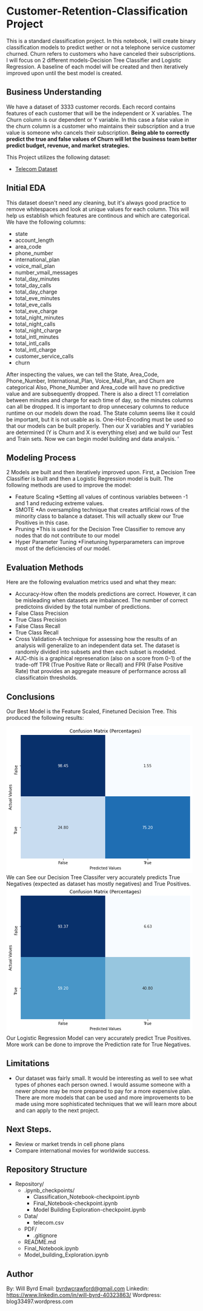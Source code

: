 # Customer-Retention-Classification Project


This is a standard classification project. In this notebook, I will create binary classification models to predict wether or not a telephone service customer churned. Churn refers to customers who have canceled their subscriptions. I will focus on 2 different models-Decision Tree Classifier and Logistic Regression. A baseline of each model will be created and then iteratively improved upon until the best model is created.  

## Business Understanding

We have a dataset of 3333 customer records.  Each record contains features of each customer that will be the independent or X variables.  The Churn column is our dependent or Y variable.  In this case a false value in the churn column is a customer who maintains their subscription and a true value is someone who cancels their subscription.  **Being able to correctly predict the true and false values of Churn will let the business team better predict budget, revenue, and market strategies.**


This Project utilizes the following dataset:

* [Telecom Dataset](https://www.kaggle.com/datasets/becksddf/churn-in-telecoms-dataset)



## Initial EDA
This dataset doesn't need any cleaning, but it's always good practice to remove whitespaces and look at unique values for each column.  This will help us establish which features are continous and which are categorical.  We have the following columns:

*  state                   
*  account_length          
*  area_code                
*  phone_number            
*  international_plan       
*  voice_mail_plan          
*  number_vmail_messages     
*  total_day_minutes       
*  total_day_calls           
*  total_day_charge        
*  total_eve_minutes       
*  total_eve_calls           
*  total_eve_charge        
*  total_night_minutes     
*  total_night_calls         
*  total_night_charge      
*  total_intl_minutes      
*  total_intl_calls          
*  total_intl_charge       
*  customer_service_calls    
*  churn  

After inspecting the values, we can tell the State, Area_Code, Phone_Number, International_Plan, Voice_Mail_Plan, and Churn are categorical  Also, Phone_Number and Area_code will have no predictive value and are subsequently dropped.  There is also a direct 1:1 correlation between minutes and charge for each time of day, so the minutes columns can all be dropped.  It is important to drop unnecesary columns to reduce runtime on our models down the road.  The State column seems like it could be important, but it is not usable as is.  One-Hot-Encoding must be used so that our models can be built properly.  Then our X variables and Y variables are determined (Y is Churn and X is everything else) and we build our Test and Train sets.  Now we can begin model building and data analysis.  '


## Modeling Process

2 Models are built and then iteratively improved upon.  First, a Decision Tree Classifier is built and then a Logistic Regression model is built.  The following methods are used to improve the model:

* Feature Scaling
  *Setting all values of continous variables between -1 and 1 and reducing extreme values.
* SMOTE
  *An oversampling technique that creates artificial rows of the minority class to balance a dataset.  This will actually skew our True Positives in this case.
* Pruning
  *This is used for the Decision Tree Classifier to remove any nodes that do not contribute to our model
* Hyper Parameter Tuning
  *Finetuning hyperparameters can improve most of the deficiencies of our model.

## Evaluation Methods

Here are the following evaluation metrics used and what they mean:

* Accuracy-How often the models predictions are correct.  However, it can be misleading when datasets are imbalanced.  The number of correct predictoins divided by the total number of predictions.
* False Class Precision
* True Class Precision
* False Class Recall
* True Class Recall
* Cross Validation-A technique for assessing how the results of an analysis will generalize to an independent data set.  The dataset is randomly divided into subsets and then each subset is modeled.
* AUC-this is a graphical represenation (also on a score from 0-1) of the trade-off TPR (True Positive Rate or Recall) and FPR (False Positive Rate) that provides an aggregate measure of performance across all classificatoin thresholds.

## Conclusions

Our Best Model is the Feature Scaled, Finetuned Decision Tree.  This produced the following results:

![Decision Tree Classifier Confusion Matrix](Images/Decision_Tree_Matrix.png)  
We can See our Decision Tree Classifer very accurately predicts True Negatives (expected as dataset has mostly negatives) and True Positives.
![Logistic Regression Confusion Matrix](Images/Logistic_Matrix.png)  
Our Logistic Regression Model can very accurately predict True Positives.  More work can be done to improve the Prediction rate for True Negatives.


## Limitations
* Our dataset was fairly small.  It would be interesting as well to see what types of phones each person owned.  I would assume someone with a newer phone may be more prepared to pay for a more expensive plan.  
There are more models that can be used and more improvements to be made using more sophisticated techniques that we will learn more about and can apply to the next project.


## Next Steps.
* Review or market trends in cell phone plans
* Compare international movies for worldwide success.

## Repository Structure

- Repository/
  - .ipynb_checkpoints/
    - Classification_Notebook-checkpoint.ipynb
    - Final_Notebook-checkpoint.ipynb
    - Model Building Exploration-checkpoint.ipynb
  - Data/
    - telecom.csv
  - PDF/
    - .gitignore
  - README.md
  - Final_Notebook.ipynb
  - Model_building_Exploration.ipynb


## Author
By: Will Byrd
Email: byrdwcrawford@gmail.com
Linkedin: https://www.linkedin.com/in/will-byrd-40323863/
Wordpress: blog33497.wordpress.com

